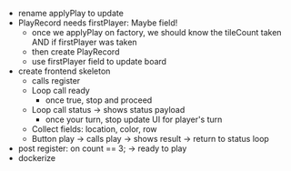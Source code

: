 - rename applyPlay to update
- PlayRecord needs firstPlayer: Maybe field!
    - once we applyPlay on factory, we should know the tileCount taken AND if firstPlayer was taken
    - then create PlayRecord
    - use firstPlayer field to update board
- create frontend skeleton
    - calls register
    - Loop call ready
        - once true, stop and proceed
    - Loop call status -> shows status payload
        - once your turn, stop update UI for player's turn
    - Collect fields: location, color, row
    - Button play -> calls play -> shows result -> return to status loop
- post register: on count == 3; -> ready to play
- dockerize
